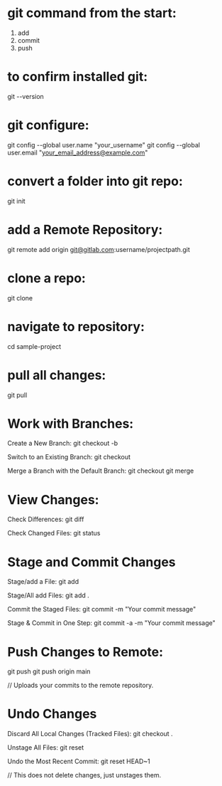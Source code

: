 # git command from the start:
1. add
2. commit
3. push

# to confirm installed git:
git --version

# git configure:
git config --global user.name "your_username"
git config --global user.email "your_email_address@example.com"

# convert a folder into git repo:
git init
# add a Remote Repository:
git remote add origin git@gitlab.com:username/projectpath.git

# clone a repo:
git clone <ssh or html link>

# navigate to repository:
cd sample-project

# pull all changes:
git pull <REMOTE> <name-of-branch>

# Work with Branches:
Create a New Branch:
git checkout -b <branch-name>
    
Switch to an Existing Branch:
git checkout <branch-name>

Merge a Branch with the Default Branch:
git checkout <default-branch>
git merge <feature-branch>

# View Changes:
Check Differences:
git diff

Check Changed Files:
git status

# Stage and Commit Changes

Stage/add a File:
git add <file-name>

Stage/All add Files:
git add .

Commit the Staged Files:
git commit -m "Your commit message"

Stage & Commit in One Step:
git commit -a -m "Your commit message"

# Push Changes to Remote:
git push <remote> <branch-name>
git push origin main

// Uploads your commits to the remote repository.

# Undo Changes
Discard All Local Changes (Tracked Files):
git checkout .

Unstage All Files:
git reset

Undo the Most Recent Commit:
git reset HEAD~1

// This does not delete changes, just unstages them.
